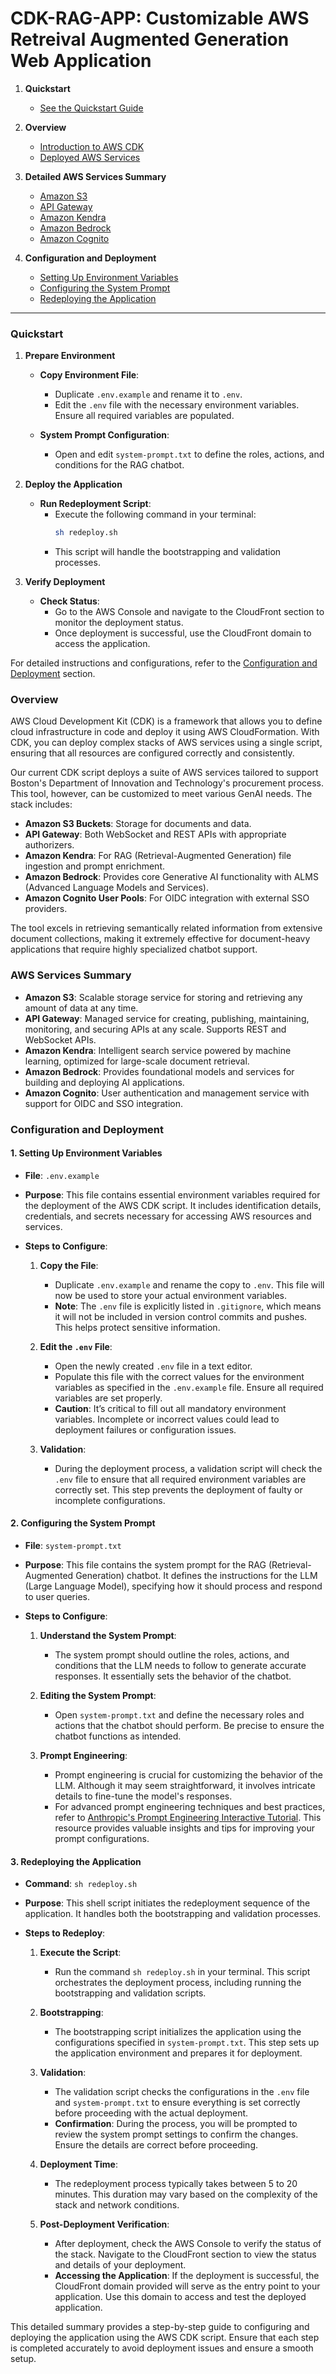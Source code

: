 # CDK-RAG-APP: Customizable AWS Retreival Augmented Generation Web Application
1. **Quickstart**
   - [See the Quickstart Guide](#quickstart)

2. **Overview**
   - [Introduction to AWS CDK](#overview)
   - [Deployed AWS Services](#overview)

3. **Detailed AWS Services Summary**
   - [Amazon S3](#aws-services-summary)
   - [API Gateway](#aws-services-summary)
   - [Amazon Kendra](#aws-services-summary)
   - [Amazon Bedrock](#aws-services-summary)
   - [Amazon Cognito](#aws-services-summary)

3. **Configuration and Deployment**
   - [Setting Up Environment Variables](#1-setting-up-environment-variables)
   - [Configuring the System Prompt](#2-configuring-the-system-prompt)
   - [Redeploying the Application](#3-redeploying-the-application)

---

### Quickstart

1. **Prepare Environment**

   - **Copy Environment File**:
     - Duplicate `.env.example` and rename it to `.env`.
     - Edit the `.env` file with the necessary environment variables. Ensure all required variables are populated.

   - **System Prompt Configuration**:
     - Open and edit `system-prompt.txt` to define the roles, actions, and conditions for the RAG chatbot.

2. **Deploy the Application**

   - **Run Redeployment Script**:
     - Execute the following command in your terminal:
       ```bash
       sh redeploy.sh
       ```
     - This script will handle the bootstrapping and validation processes.

3. **Verify Deployment**

   - **Check Status**:
     - Go to the AWS Console and navigate to the CloudFront section to monitor the deployment status.
     - Once deployment is successful, use the CloudFront domain to access the application.

For detailed instructions and configurations, refer to the [Configuration and Deployment](#configuration-and-deployment) section.

### Overview

AWS Cloud Development Kit (CDK) is a framework that allows you to define cloud infrastructure in code and deploy it using AWS CloudFormation. With CDK, you can deploy complex stacks of AWS services using a single script, ensuring that all resources are configured correctly and consistently.

Our current CDK script deploys a suite of AWS services tailored to support Boston's Department of Innovation and Technology's procurement process. This tool, however, can be customized to meet various GenAI needs. The stack includes:

- **Amazon S3 Buckets**: Storage for documents and data.
- **API Gateway**: Both WebSocket and REST APIs with appropriate authorizers.
- **Amazon Kendra**: For RAG (Retrieval-Augmented Generation) file ingestion and prompt enrichment.
- **Amazon Bedrock**: Provides core Generative AI functionality with ALMS (Advanced Language Models and Services).
- **Amazon Cognito User Pools**: For OIDC integration with external SSO providers.

The tool excels in retrieving semantically related information from extensive document collections, making it extremely effective for document-heavy applications that require highly specialized chatbot support.

### AWS Services Summary

- **Amazon S3**: Scalable storage service for storing and retrieving any amount of data at any time.
- **API Gateway**: Managed service for creating, publishing, maintaining, monitoring, and securing APIs at any scale. Supports REST and WebSocket APIs.
- **Amazon Kendra**: Intelligent search service powered by machine learning, optimized for large-scale document retrieval.
- **Amazon Bedrock**: Provides foundational models and services for building and deploying AI applications.
- **Amazon Cognito**: User authentication and management service with support for OIDC and SSO integration.

### Configuration and Deployment

#### 1. Setting Up Environment Variables

- **File**: `.env.example`
- **Purpose**: This file contains essential environment variables required for the deployment of the AWS CDK script. It includes identification details, credentials, and secrets necessary for accessing AWS resources and services.

- **Steps to Configure**:
  1. **Copy the File**:
     - Duplicate `.env.example` and rename the copy to `.env`. This file will now be used to store your actual environment variables.
     - **Note**: The `.env` file is explicitly listed in `.gitignore`, which means it will not be included in version control commits and pushes. This helps protect sensitive information.
     
  2. **Edit the `.env` File**:
     - Open the newly created `.env` file in a text editor.
     - Populate this file with the correct values for the environment variables as specified in the `.env.example` file. Ensure all required variables are set properly.
     - **Caution**: It’s critical to fill out all mandatory environment variables. Incomplete or incorrect values could lead to deployment failures or configuration issues.

  3. **Validation**:
     - During the deployment process, a validation script will check the `.env` file to ensure that all required environment variables are correctly set. This step prevents the deployment of faulty or incomplete configurations.

#### 2. Configuring the System Prompt

- **File**: `system-prompt.txt`
- **Purpose**: This file contains the system prompt for the RAG (Retrieval-Augmented Generation) chatbot. It defines the instructions for the LLM (Large Language Model), specifying how it should process and respond to user queries.

- **Steps to Configure**:
  1. **Understand the System Prompt**:
     - The system prompt should outline the roles, actions, and conditions that the LLM needs to follow to generate accurate responses. It essentially sets the behavior of the chatbot.

  2. **Editing the System Prompt**:
     - Open `system-prompt.txt` and define the necessary roles and actions that the chatbot should perform. Be precise to ensure the chatbot functions as intended.

  3. **Prompt Engineering**:
     - Prompt engineering is crucial for customizing the behavior of the LLM. Although it may seem straightforward, it involves intricate details to fine-tune the model's responses.
     - For advanced prompt engineering techniques and best practices, refer to [Anthropic's Prompt Engineering Interactive Tutorial](https://github.com/anthropics/courses/tree/master/prompt_engineering_interactive_tutorial). This resource provides valuable insights and tips for improving your prompt configurations.

#### 3. Redeploying the Application

- **Command**: `sh redeploy.sh`
- **Purpose**: This shell script initiates the redeployment sequence of the application. It handles both the bootstrapping and validation processes.

- **Steps to Redeploy**:
  1. **Execute the Script**:
     - Run the command `sh redeploy.sh` in your terminal. This script orchestrates the deployment process, including running the bootstrapping and validation scripts.

  2. **Bootstrapping**:
     - The bootstrapping script initializes the application using the configurations specified in `system-prompt.txt`. This step sets up the application environment and prepares it for deployment.

  3. **Validation**:
     - The validation script checks the configurations in the `.env` file and `system-prompt.txt` to ensure everything is set correctly before proceeding with the actual deployment.
     - **Confirmation**: During the process, you will be prompted to review the system prompt settings to confirm the changes. Ensure the details are correct before proceeding.

  4. **Deployment Time**:
     - The redeployment process typically takes between 5 to 20 minutes. This duration may vary based on the complexity of the stack and network conditions.

  5. **Post-Deployment Verification**:
     - After deployment, check the AWS Console to verify the status of the stack. Navigate to the CloudFront section to view the status and details of your deployment.
     - **Accessing the Application**: If the deployment is successful, the CloudFront domain provided will serve as the entry point to your application. Use this domain to access and test the deployed application.

This detailed summary provides a step-by-step guide to configuring and deploying the application using the AWS CDK script. Ensure that each step is completed accurately to avoid deployment issues and ensure a smooth setup.